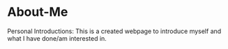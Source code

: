 # About-Me
Personal Introductions:
This is a created webpage to introduce myself and what I have done/am interested in.
